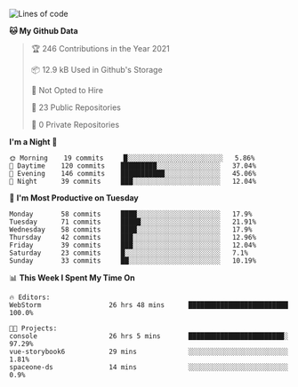 
<!--START_SECTION:waka-->
![Lines of code](https://img.shields.io/badge/From%20Hello%20World%20I%27ve%20Written-2.0%20million%20lines%20of%20code-blue)

**🐱 My Github Data** 

> 🏆 246 Contributions in the Year 2021
 > 
> 📦 12.9 kB Used in Github's Storage 
 > 
> 🚫 Not Opted to Hire
 > 
> 📜 23 Public Repositories 
 > 
> 🔑 0 Private Repositories  
 > 
**I'm a Night 🦉** 

```text
🌞 Morning    19 commits     █░░░░░░░░░░░░░░░░░░░░░░░░   5.86% 
🌆 Daytime    120 commits    █████████░░░░░░░░░░░░░░░░   37.04% 
🌃 Evening    146 commits    ███████████░░░░░░░░░░░░░░   45.06% 
🌙 Night      39 commits     ███░░░░░░░░░░░░░░░░░░░░░░   12.04%

```
📅 **I'm Most Productive on Tuesday** 

```text
Monday       58 commits     ████░░░░░░░░░░░░░░░░░░░░░   17.9% 
Tuesday      71 commits     █████░░░░░░░░░░░░░░░░░░░░   21.91% 
Wednesday    58 commits     ████░░░░░░░░░░░░░░░░░░░░░   17.9% 
Thursday     42 commits     ███░░░░░░░░░░░░░░░░░░░░░░   12.96% 
Friday       39 commits     ███░░░░░░░░░░░░░░░░░░░░░░   12.04% 
Saturday     23 commits     █░░░░░░░░░░░░░░░░░░░░░░░░   7.1% 
Sunday       33 commits     ██░░░░░░░░░░░░░░░░░░░░░░░   10.19%

```


📊 **This Week I Spent My Time On** 

```text
🔥 Editors: 
WebStorm                 26 hrs 48 mins      █████████████████████████   100.0%

🐱‍💻 Projects: 
console                  26 hrs 5 mins       ████████████████████████░   97.29% 
vue-storybook6           29 mins             ░░░░░░░░░░░░░░░░░░░░░░░░░   1.81% 
spaceone-ds              14 mins             ░░░░░░░░░░░░░░░░░░░░░░░░░   0.9%

```


<!--END_SECTION:waka-->
